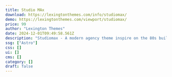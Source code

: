 ```yaml
---
title: Studio MAx
download: https://lexingtonthemes.com/info/studiomax/
demo: https://lexingtonthemes.com/viewport/studiomax/
price: 99
author: "Lexington Themes"
date: 2024-12-01T09:49:58.561Z
description: "Studiomax - A modern agency theme inspire on the 80s built with Astrojs and Talwind CSS for your agency"
ssg: ["Astro"]
css: []
ui: []
cms: []
category: []
draft: false
---
```

